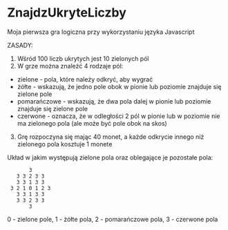 # ZnajdzUkryteLiczby
Moja pierwsza gra logiczna przy wykorzystaniu języka Javascript

ZASADY:

1. Wśród 100 liczb ukrytych jest 10 zielonych pól
2. W grze można znaleźć 4 rodzaje pól:
  - zielone - pola, które należy odkryć, aby wygrać
  - żółte - wskazują, że jedno pole obok w pionie lub poziomie znajduje się zielone pole
  - pomarańczowe - wskazują, że dwa pola dalej w pionie lub poziomie znajduje się zielone pole
  - czerwone - oznacza, że w odległości 2 pól w pionie lub w poziomie nie ma zielonego pola (ale może być pole obok na skos)
3. Grę rozpoczyna się mając 40 monet, a każde odkrycie innego niż zielonego pola kosztuje 1 monete

Układ w jakim występują zielone pola oraz oblegające je pozostałe pola:
 
           3
       3 3 2 3 3
       3 3 1 3 3
     3 2 1 0 1 2 3
       3 3 1 3 3
       3 3 2 3 3
           3
           
0 - zielone pole,
1 - żółte pola,
2 - pomarańczowe pola,
3 - czerwone pola
